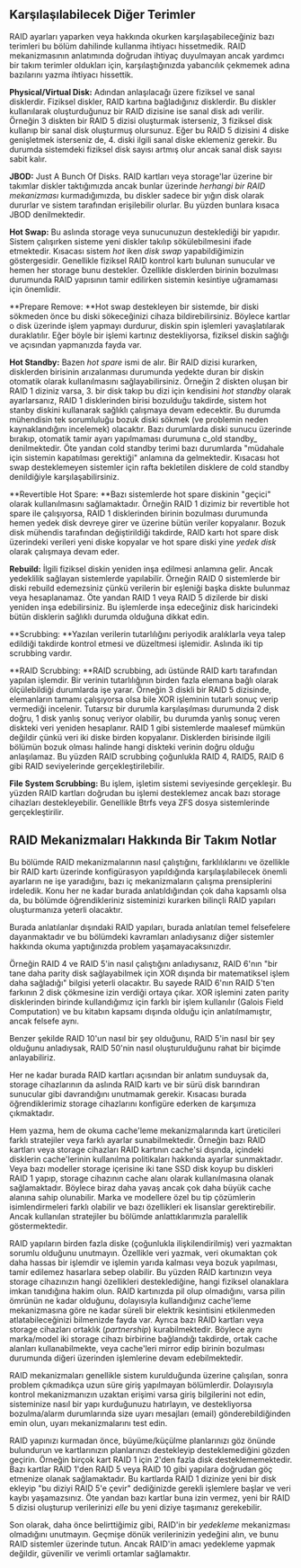 ## Karşılaşılabilecek Diğer Terimler

RAID ayarları yaparken veya hakkında okurken karşılaşabileceğiniz bazı terimleri bu bölüm dahilinde kullanma ihtiyacı hissetmedik. RAID mekanizmasının anlatımında doğrudan ihtiyaç duyulmayan ancak yardımcı bir takım terimler oldukları için, karşılaştığınızda yabancılık çekmemek adına bazılarını yazma ihtiyacı hissettik.

**Physical/Virtual Disk:** Adından anlaşılacağı üzere fiziksel ve sanal disklerdir. Fiziksel diskler, RAID kartına bağladığınız disklerdir. Bu diskler kullanılarak oluşturduğunuz bir RAID dizisine ise sanal disk adı verilir. Örneğin 3 diskten bir RAID 5 dizisi oluşturmak isterseniz, 3 fiziksel disk kullanıp bir sanal disk oluşturmuş olursunuz. Eğer bu RAID 5 dizisini 4 diske genişletmek isterseniz de, 4. diski ilgili sanal diske eklemeniz gerekir. Bu durumda sistemdeki fiziksel disk sayısı artmış olur ancak sanal disk sayısı sabit kalır.

**JBOD:** Just A Bunch Of Disks. RAID kartları veya storage'lar üzerine bir takımlar diskler taktığımızda ancak bunlar üzerinde _herhangi bir RAID mekanizması_ kurmadığımızda, bu diskler sadece bir yığın disk olarak dururlar ve sistem tarafından erişilebilir olurlar. Bu yüzden bunlara kısaca JBOD denilmektedir.

**Hot Swap:** Bu aslında storage veya sunucunuzun desteklediği bir yapıdır. Sistem çalışırken sisteme yeni diskler takılıp sökülebilmesini ifade etmektedir. Kısacası sistem _hot_ iken _disk swap_ yapabildiğimizin göstergesidir. Genellikle fiziksel RAID kontrol kartı bulunan sunucular ve hemen her storage bunu destekler. Özellikle disklerden birinin bozulması durumunda RAID yapısının tamir edilirken sistemin kesintiye uğramaması için önemlidir.

**Prepare Remove: **Hot swap destekleyen bir sistemde, bir diski sökmeden önce bu diski sökeceğinizi cihaza bildirebilirsiniz. Böylece kartlar o disk üzerinde işlem yapmayı durdurur, diskin spin işlemleri yavaşlatılarak duraklatılır. Eğer böyle bir işlemi kartınız destekliyorsa, fiziksel diskin sağlığı ve açısından yapmanızda fayda var.

**Hot Standby:** Bazen _hot spare_ ismi de alır. Bir RAID dizisi kurarken, disklerden birisinin arızalanması durumunda yedekte duran bir diskin otomatik olarak kullanılmasını sağlayabilirsiniz. Örneğin 2 diskten oluşan bir RAID 1 diziniz varsa, 3. bir disk takıp bu dizi için kendisini _hot standby_ olarak ayarlarsanız, RAID 1 disklerinden birisi bozulduğu takdirde, sistem hot stanby diskini kullanarak sağlıklı çalışmaya devam edecektir. Bu durumda mühendisin tek  sorumluluğu bozuk diski sökmek \(ve problemin neden kaynaklandığını incelemek\) olacaktır. Bazı durumlarda diski sunucu üzerinde bırakıp, otomatik tamir ayarı yapılmaması durumuna c_old standby_ denilmektedir. Öte yandan cold standby terimi bazı durumlarda "müdahale için sistemin kapatılması gerektiği" anlamına da gelmektedir. Kısacası hot swap desteklemeyen sistemler için rafta bekletilen disklere de cold standby denildiğiyle karşılaşabilirsiniz.

**Revertible Hot Spare: **Bazı sistemlerde hot spare diskinin "geçici" olarak kullanılmasını sağlamaktadır. Örneğin RAID 1 dizimiz bir revertible hot spare ile çalışıyorsa, RAID 1 disklerinden birinin bozulması durumunda hemen yedek disk devreye girer ve üzerine bütün veriler kopyalanır. Bozuk disk mühendis tarafından değiştirildiği takdirde, RAID kartı hot spare disk üzerindeki verileri yeni diske kopyalar ve hot spare diski yine _yedek disk_ olarak çalışmaya devam eder.

**Rebuild:** İlgili fiziksel diskin yeniden inşa edilmesi anlamına gelir. Ancak yedeklilik sağlayan sistemlerde yapılabilir. Örneğin RAID 0 sistemlerde bir diski rebuild edemezsiniz çünkü verilerin bir eşleniği başka diskte bulunmaz veya hesaplanamaz. Öte yandan RAID 1 veya RAID 5 dizilerde bir diski yeniden inşa edebilirsiniz. Bu işlemlerde inşa edeceğiniz disk haricindeki bütün disklerin sağlıklı durumda olduğuna dikkat edin.

**Scrubbing: **Yazılan verilerin tutarlılığını periyodik aralıklarla veya talep edildiği takdirde kontrol etmesi ve düzeltmesi işlemidir. Aslında iki tip scrubbing vardır.

**RAID Scrubbing: **RAID scrubbing, adı üstünde RAID kartı tarafından yapılan işlemdir. Bir verinin tutarlılığının birden fazla elemana bağlı olarak ölçülebildiği durumlarda işe yarar. Örneğin 3 diskli bir RAID 5 dizisinde, elemanların tamamı çalışıyorsa olsa bile XOR işleminin tutarlı sonuç verip vermediği incelenir. Tutarsız bir durumla karşılaşılması durumunda 2 disk doğru, 1 disk yanlış sonuç veriyor olabilir, bu durumda yanlış sonuç veren diskteki veri yeniden hesaplanır. RAID 1 gibi sistemlerde maalesef mümkün değildir çünkü veri iki diske birden kopyalanır. Disklerden birisinde ilgili bölümün bozuk olması halinde hangi diskteki verinin doğru olduğu anlaşılamaz. Bu yüzden RAID scrubbing çoğunlukla RAID 4, RAID5, RAID 6 gibi RAID seviyelerinde gerçekleştirilebilir.

**File System Scrubbing:** Bu işlem, işletim sistemi seviyesinde gerçekleşir. Bu yüzden RAID kartları doğrudan bu işlemi desteklemez ancak bazı storage cihazları destekleyebilir. Genellikle Btrfs veya ZFS dosya sistemlerinde gerçekleştirilir.

## RAID Mekanizmaları Hakkında Bir Takım Notlar

Bu bölümde RAID mekanizmalarının nasıl çalıştığını, farklılıklarını ve özellikle bir RAID kartı üzerinde konfigürasyon yapıldığında karşılaşılabilecek önemli ayarların ne işe yaradığını, bazı iç mekanizmaların çalışma prensiplerini irdeledik. Konu her ne kadar burada anlatıldığından çok daha kapsamlı olsa da, bu bölümde öğrendikleriniz sisteminizi kurarken bilinçli RAID yapıları oluşturmanıza yeterli olacaktır.

Burada anlatılanlar dışındaki RAID yapıları, burada anlatılan temel felsefelere dayanmaktadır ve bu bölümdeki kavramları anladıysanız diğer sistemler hakkında okuma yaptığınızda problem yaşamayacaksınızdır.

Örneğin RAID 4 ve RAID 5'in nasıl çalıştığını anladıysanız, RAID 6'nın "bir tane daha parity disk sağlayabilmek için XOR dışında bir matematiksel işlem daha sağladığı" bilgisi yeterli olacaktır. Bu sayede RAID 6'nın RAID 5'ten farkının 2 disk çökmesine izin verdiği ortaya çıkar. XOR işlemini zaten parity disklerinden birinde kullandığımız için farklı bir işlem kullanılır \(Galois Field Computation\) ve bu kitabın kapsamı dışında olduğu için anlatılmamıştır, ancak felsefe aynı.

Benzer şekilde RAID 10'un nasıl bir şey olduğunu, RAID 5'in nasıl bir şey olduğunu anladıysak, RAID 50'nin nasıl oluşturulduğunu rahat bir biçimde anlayabiliriz.

Her ne kadar burada RAID kartları açısından bir anlatım sunduysak da, storage cihazlarının da aslında RAID kartı ve bir sürü disk barındıran sunucular gibi davrandığını unutmamak gerekir. Kısacası burada öğrendiklerimiz storage cihazlarını konfigüre ederken de karşımıza çıkmaktadır.

Hem yazma, hem de okuma cache'leme mekanizmalarında kart üreticileri farklı stratejiler veya farklı ayarlar sunabilmektedir. Örneğin bazı RAID kartları veya storage cihazları RAID kartının cache'si dışında, içindeki disklerin cache'lerinin kullanılma politikaları hakkında ayarlar sunmaktadır. Veya bazı modeller storage içerisine iki tane SSD disk koyup bu diskleri RAID 1 yapıp, storage cihazının cache alanı olarak kullanılmasına olanak sağlamaktadır. Böylece biraz daha yavaş ancak çok daha büyük cache alanına sahip olunabilir. Marka ve modellere özel bu tip çözümlerin isimlendirmeleri farklı olabilir ve bazı özellikleri ek lisanslar gerektirebilir. Ancak kullanılan stratejiler bu bölümde anlattıklarımızla paralellik göstermektedir.

RAID yapıların birden fazla diske \(çoğunlukla ilişkilendirilmiş\) veri yazmaktan sorumlu olduğunu unutmayın. Özellikle veri yazmak, veri okumaktan çok daha hassas bir işlemdir ve işlemin yarıda kalması veya bozuk yapılması, tamir edilemez hasarlara sebep olabilir. Bu yüzden RAID kartınızın veya storage cihazınızın hangi özellikleri desteklediğine, hangi fiziksel olanaklara imkan tanıdığına hakim olun. RAID kartınızda pil olup olmadığını, varsa pilin ömrünün ne kadar olduğunu, dolayısıyla kullandığınız cache'leme mekanizmasına göre ne kadar süreli bir elektrik kesintisini etkilenmeden atlatabileceğinizi bilmenizde fayda var. Ayrıca bazı RAID kartları veya storage cihazları ortaklık \(_partnership_\) kurabilmektedir. Böylece aynı marka/model iki storage cihazı birbirine bağlandığı takdirde, ortak cache alanları kullanabilmekte, veya cache'leri mirror edip birinin bozulması durumunda diğeri üzerinden işlemlerine devam edebilmektedir.

RAID mekanizmaları genellikle sistem kurulduğunda üzerine çalışılan, sonra problem çıkmadıkça uzun süre giriş yapılmayan bölümlerdir. Dolayısıyla kontrol mekanizmanızın uzaktan erişimi varsa giriş bilgilerini not edin, sisteminize nasıl bir yapı kurduğunuzu hatırlayın, ve destekliyorsa bozulma/alarm durumlarında size uyarı mesajları \(email\) gönderebildiğinden emin olun, uyarı mekanizmalarını test edin.

RAID yapınızı kurmadan önce, büyüme/küçülme planlarınızı göz önünde bulundurun ve kartlarınızın planlarınızı destekleyip desteklemediğini gözden geçirin. Örneğin birçok kart RAID 1 için 2'den fazla disk desteklememektedir. Bazı kartlar RAID 1'den RAID 5 veya RAID 10 gibi yapılara doğrudan göç etmenize olanak sağlamaktadır. Bu kartlarda RAID 1 dizinize yeni bir disk ekleyip "bu diziyi RAID 5'e çevir" dediğinizde gerekli işlemlere başlar ve veri kaybı yaşamazsınız. Öte yandan bazı kartlar buna izin vermez, yeni bir RAID 5 dizisi oluşturup verilerinizi _elle_ bu yeni diziye taşımanız gerekebilir.

Son olarak, daha önce belirttiğimiz gibi, RAID'in bir _yedekleme_ mekanizması olmadığını unutmayın. Geçmişe dönük verilerinizin yedeğini alın, ve bunu RAID sistemler üzerinde tutun. Ancak RAID'in amacı yedekleme yapmak değildir, güvenilir ve verimli ortamlar sağlamaktır.

